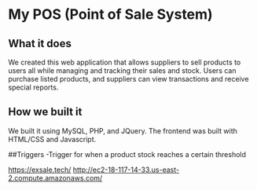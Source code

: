 # My POS (Point of Sale System)

## What it does
We created this web application that allows suppliers to sell products to users all while managing and tracking their sales and stock. Users can purchase listed products, and suppliers can view transactions and receive special reports.

## How we built it
We built it using MySQL, PHP, and JQuery. The frontend was built with HTML/CSS and Javascript.

##Triggers
-Trigger for when a product stock reaches a certain threshold

https://exsale.tech/
http://ec2-18-117-14-33.us-east-2.compute.amazonaws.com/

